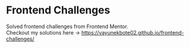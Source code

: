 # Frontend Challenges
Solved frontend challenges from Frontend Mentor. <br/>
Checkout my solutions here -> https://vayunekbote02.github.io/frontend-challenges/
